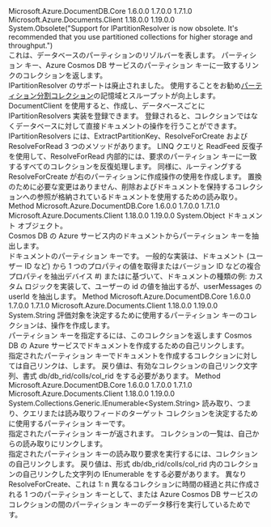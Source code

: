 <Type Name="IPartitionResolver" FullName="Microsoft.Azure.Documents.Client.IPartitionResolver">
  <TypeSignature Language="C#" Value="public interface IPartitionResolver" />
  <TypeSignature Language="ILAsm" Value=".class public interface auto ansi abstract IPartitionResolver" />
  <TypeSignature Language="DocId" Value="T:Microsoft.Azure.Documents.Client.IPartitionResolver" />
  <TypeSignature Language="VB.NET" Value="Public Interface IPartitionResolver" />
  <TypeSignature Language="F#" Value="type IPartitionResolver = interface" />
  <AssemblyInfo>
    <AssemblyName>Microsoft.Azure.DocumentDB.Core</AssemblyName>
    <AssemblyVersion>1.6.0.0</AssemblyVersion>
    <AssemblyVersion>1.7.0.0</AssemblyVersion>
    <AssemblyVersion>1.7.1.0</AssemblyVersion>
  </AssemblyInfo>
  <AssemblyInfo>
    <AssemblyName>Microsoft.Azure.Documents.Client</AssemblyName>
    <AssemblyVersion>1.18.0.0</AssemblyVersion>
    <AssemblyVersion>1.19.0.0</AssemblyVersion>
  </AssemblyInfo>
  <Interfaces />
  <Attributes>
    <Attribute>
      <AttributeName>System.Obsolete("Support for IPartitionResolver is now obsolete. It's recommended that you use partitioned collections for higher storage and throughput.")</AttributeName>
    </Attribute>
  </Attributes>
  <Docs>
    <summary>
            これは、データベースのパーティションのリゾルバーを表します。 パーティション キー、Azure Cosmos DB サービスのパーティション キーに一致するリンクのコレクションを返します。
            </summary>
    <remarks>
      <para>
            IPartitionResolver のサポートは廃止されました。 使用することをお勧め<a href="https://azure.microsoft.com/documentation/articles/documentdb-partition-data">パーティション分割コレクション</a>の記憶域とスループットが向上します。
            </para>
      <para>
            DocumentClient を使用すると、作成し、データベースごとに IPartitionResolvers 実装を登録できます。 登録されると、コレクションではなくデータベースに対して直接ドキュメントの操作を行うことができます。 IPartitionResolvers には、ExtractPartitionKey、ResolveForCreate および ResolveForRead 3 つのメソッドがあります。
            </para>
      <para>
            LINQ クエリと ReadFeed 反復子を使用して、ResolveForRead 内部的には、要求のパーティション キーに一致するすべてのコレクションを反復処理します。 同様に、ルーティングする ResolveForCreate が右のパーティションに作成操作の使用を作成します。 置換のために必要な変更はありません、削除およびドキュメントを保持するコレクションへの参照が格納されているドキュメントを使用するための読み取り。
            </para>
    </remarks>
  </Docs>
  <Members>
    <Member MemberName="GetPartitionKey">
      <MemberSignature Language="C#" Value="public object GetPartitionKey (object document);" />
      <MemberSignature Language="ILAsm" Value=".method public hidebysig newslot virtual instance object GetPartitionKey(object document) cil managed" />
      <MemberSignature Language="DocId" Value="M:Microsoft.Azure.Documents.Client.IPartitionResolver.GetPartitionKey(System.Object)" />
      <MemberSignature Language="VB.NET" Value="Public Function GetPartitionKey (document As Object) As Object" />
      <MemberSignature Language="F#" Value="abstract member GetPartitionKey : obj -&gt; obj" Usage="iPartitionResolver.GetPartitionKey document" />
      <MemberType>Method</MemberType>
      <AssemblyInfo>
        <AssemblyName>Microsoft.Azure.DocumentDB.Core</AssemblyName>
        <AssemblyVersion>1.6.0.0</AssemblyVersion>
        <AssemblyVersion>1.7.0.0</AssemblyVersion>
        <AssemblyVersion>1.7.1.0</AssemblyVersion>
      </AssemblyInfo>
      <AssemblyInfo>
        <AssemblyName>Microsoft.Azure.Documents.Client</AssemblyName>
        <AssemblyVersion>1.18.0.0</AssemblyVersion>
        <AssemblyVersion>1.19.0.0</AssemblyVersion>
      </AssemblyInfo>
      <ReturnValue>
        <ReturnType>System.Object</ReturnType>
      </ReturnValue>
      <Parameters>
        <Parameter Name="document" Type="System.Object" />
      </Parameters>
      <Docs>
        <param name="document">ドキュメント オブジェクト。</param>
        <summary>
            Cosmos DB の Azure サービス内のドキュメントからパーティション キーを抽出します。
            </summary>
        <returns>ドキュメントのパーティション キーです。</returns>
        <remarks>
            一般的な実装は、ドキュメント (ユーザー ID など) から 1 つのプロパティの値を取得またはバージョン ID などの複合プロパティを抽出デバイス #) またはに基づいて、ドキュメントの種類の例: カスタム ロジックを実装して、ユーザーの id の値を抽出するが、userMessages の userId を抽出します。
            </remarks>
      </Docs>
    </Member>
    <Member MemberName="ResolveForCreate">
      <MemberSignature Language="C#" Value="public string ResolveForCreate (object partitionKey);" />
      <MemberSignature Language="ILAsm" Value=".method public hidebysig newslot virtual instance string ResolveForCreate(object partitionKey) cil managed" />
      <MemberSignature Language="DocId" Value="M:Microsoft.Azure.Documents.Client.IPartitionResolver.ResolveForCreate(System.Object)" />
      <MemberSignature Language="VB.NET" Value="Public Function ResolveForCreate (partitionKey As Object) As String" />
      <MemberSignature Language="F#" Value="abstract member ResolveForCreate : obj -&gt; string" Usage="iPartitionResolver.ResolveForCreate partitionKey" />
      <MemberType>Method</MemberType>
      <AssemblyInfo>
        <AssemblyName>Microsoft.Azure.DocumentDB.Core</AssemblyName>
        <AssemblyVersion>1.6.0.0</AssemblyVersion>
        <AssemblyVersion>1.7.0.0</AssemblyVersion>
        <AssemblyVersion>1.7.1.0</AssemblyVersion>
      </AssemblyInfo>
      <AssemblyInfo>
        <AssemblyName>Microsoft.Azure.Documents.Client</AssemblyName>
        <AssemblyVersion>1.18.0.0</AssemblyVersion>
        <AssemblyVersion>1.19.0.0</AssemblyVersion>
      </AssemblyInfo>
      <ReturnValue>
        <ReturnType>System.String</ReturnType>
      </ReturnValue>
      <Parameters>
        <Parameter Name="partitionKey" Type="System.Object" />
      </Parameters>
      <Docs>
        <param name="partitionKey">評価対象を決定するために使用するパーティション キーのコレクションは、操作を作成します。</param>
        <summary>
            パーティション キーを指定するには、このコレクションを返します Cosmos DB の Azure サービスでドキュメントを作成するための自己リンクします。
            </summary>
        <returns>指定されたパーティション キーでドキュメントを作成するコレクションに対しては自己リンクは、します。</returns>
        <remarks>
            戻り値は、有効なコレクションの自己リンク文字列、書式 db/db_rid/colls/col_rid をする必要があります。
            </remarks>
      </Docs>
    </Member>
    <Member MemberName="ResolveForRead">
      <MemberSignature Language="C#" Value="public System.Collections.Generic.IEnumerable&lt;string&gt; ResolveForRead (object partitionKey);" />
      <MemberSignature Language="ILAsm" Value=".method public hidebysig newslot virtual instance class System.Collections.Generic.IEnumerable`1&lt;string&gt; ResolveForRead(object partitionKey) cil managed" />
      <MemberSignature Language="DocId" Value="M:Microsoft.Azure.Documents.Client.IPartitionResolver.ResolveForRead(System.Object)" />
      <MemberSignature Language="VB.NET" Value="Public Function ResolveForRead (partitionKey As Object) As IEnumerable(Of String)" />
      <MemberSignature Language="F#" Value="abstract member ResolveForRead : obj -&gt; seq&lt;string&gt;" Usage="iPartitionResolver.ResolveForRead partitionKey" />
      <MemberType>Method</MemberType>
      <AssemblyInfo>
        <AssemblyName>Microsoft.Azure.DocumentDB.Core</AssemblyName>
        <AssemblyVersion>1.6.0.0</AssemblyVersion>
        <AssemblyVersion>1.7.0.0</AssemblyVersion>
        <AssemblyVersion>1.7.1.0</AssemblyVersion>
      </AssemblyInfo>
      <AssemblyInfo>
        <AssemblyName>Microsoft.Azure.Documents.Client</AssemblyName>
        <AssemblyVersion>1.18.0.0</AssemblyVersion>
        <AssemblyVersion>1.19.0.0</AssemblyVersion>
      </AssemblyInfo>
      <ReturnValue>
        <ReturnType>System.Collections.Generic.IEnumerable&lt;System.String&gt;</ReturnType>
      </ReturnValue>
      <Parameters>
        <Parameter Name="partitionKey" Type="System.Object" />
      </Parameters>
      <Docs>
        <param name="partitionKey">読み取り、つまり、クエリまたは読み取りフィードのターゲット コレクションを決定するために使用するパーティション キーです。</param>
        <summary>
            指定されたパーティション キーが返されます。 コレクションの一覧は、自己からの読み取りにリンクします。
            </summary>
        <returns>指定されたパーティション キーの読み取り要求を実行するには、コレクションの自己リンクします。</returns>
        <remarks>
            戻り値は、形式 db/db_rid/colls/col_rid 内のコレクションの自己リンクした文字列の IEnumerable をする必要があります。
            異なり ResolveForCreate、これは 1: n 異なるコレクションに時間の経過と共に作成される 1 つのパーティション キーとして、または Azure Cosmos DB サービスのコレクションの間のパーティション キーのデータ移行を実行しているためです。
            </remarks>
      </Docs>
    </Member>
  </Members>
</Type>